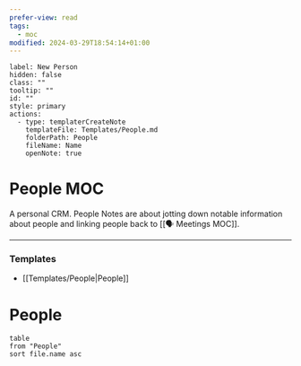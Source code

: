 ```yaml
---
prefer-view: read
tags:
  - moc
modified: 2024-03-29T18:54:14+01:00
---
```

```meta-bind-button
label: New Person
hidden: false
class: ""
tooltip: ""
id: ""
style: primary
actions:
  - type: templaterCreateNote
    templateFile: Templates/People.md
    folderPath: People
    fileName: Name
    openNote: true

```

# People MOC
A personal CRM. People Notes are about jotting down notable information about people and linking people back to [[🗣 Meetings MOC]].

---
### Templates
- [[Templates/People|People]]

# People
```dataview
table
from "People"
sort file.name asc
```